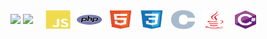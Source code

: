 <!-- Container que alinha os gráficos e os ícones lado a lado -->
<div style="display: flex; align-items: center; gap: 20px; flex-wrap: wrap;">

  <!-- Bloco dos gráficos do GitHub -->
  <div>
    <img height="160em" src="https://github-readme-stats.vercel.app/api?username=SabrinaDudaa&show_icons=true&hide=contribs,prs&cache_seconds=86400&theme=github_dark"/>
    <img height="160em" src="https://github-readme-stats.vercel.app/api/top-langs/?username=SabrinaDudaa&layout=compact&langs_count=16&theme=github_dark"/>
  </div>

  <!-- Bloco dos ícones de tecnologias -->
  <div style="display: flex; justify-content: center; align-items: center; height: 100%;">
    <div style="display: flex; gap: 10px; flex-wrap: wrap;">
      <img alt="Sabs-Js" height="30" width="40" src="https://raw.githubusercontent.com/devicons/devicon/master/icons/javascript/javascript-plain.svg">
      <img alt="Sabs-PHP" height="30" width="40" src="https://raw.githubusercontent.com/devicons/devicon/master/icons/php/php-original.svg">
      <img alt="Sabs-HTML" height="30" width="40" src="https://raw.githubusercontent.com/devicons/devicon/master/icons/html5/html5-original.svg">
      <img alt="Sabs-CSS" height="30" width="40" src="https://raw.githubusercontent.com/devicons/devicon/master/icons/css3/css3-original.svg">
      <img alt="Sabs-C" height="30" width="40" src="https://raw.githubusercontent.com/devicons/devicon/master/icons/c/c-original.svg">
      <img alt="Sabs-Java" height="30" width="40" src="https://raw.githubusercontent.com/devicons/devicon/master/icons/java/java-plain.svg">
      <img alt="Sabs-csharp" height="30" width="40" src="https://raw.githubusercontent.com/devicons/devicon/master/icons/csharp/csharp-original.svg">
    </div>
  </div>

</div>
